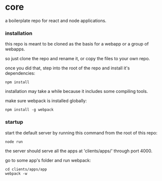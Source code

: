 # core

a boilerplate repo for react and node applications.

### installation

this repo is meant to be cloned as the basis for a webapp or a group of webapps.

so just clone the repo and rename it, or copy the files to your own repo.

once you did that, step into the root of the repo and install it's dependencies:

```
npm install
```

installation may take a while because it includes some compiling tools.

make sure webpack is installed globally:

```
npm install -g webpack
```

### startup

start the default server by running this command from the root of this repo:

```
node run
```

the server should serve all the apps at 'clients/apps/' through port 4000.

go to some app's folder and run webpack:

```
cd clients/apps/app
webpack -w
```
